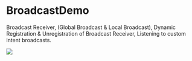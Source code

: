 # BroadcastDemo
Broadcast Receiver, (Global Broadcast &amp; Local Broadcast), Dynamic Registration &amp; Unregistration of Broadcast Receiver, Listening to custom intent broadcasts.

<img src="https://s2.gifyu.com/images/ezgif.com-resize082077afff31ec7e.gif"/>
